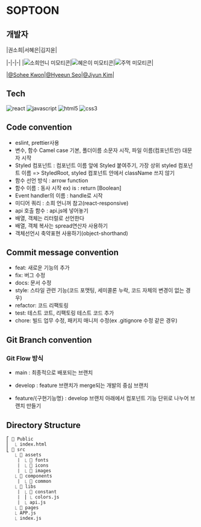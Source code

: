 # SOPTOON

## 개발자
|권소희|서혜은|김지윤|

|-|-|-|
|![소희언니 미모티콘](https://user-images.githubusercontent.com/44703262/142837052-c89f5824-1253-4283-8d62-fda4cb42ad9d.png)|![혜은이 미모티콘](https://user-images.githubusercontent.com/44703262/142837086-e16ad727-b775-4292-8f65-9e5a47a36bea.png)|![주먹 미모티콘](https://user-images.githubusercontent.com/44703262/142837174-d1ad511f-7d87-4248-bd77-e3ce496233bc.png)|

|[@Sohee Kwon](https://github.com/sohee-K)|[@Hyeeun Seo](https://github.com/henization)|[@Jiyun Kim](https://github.com/small-j)|

## Tech
![react](https://img.shields.io/badge/-react-58c3ff?labelColor=white&logo=React)
![javascript](https://img.shields.io/badge/-javascript-ffd700?labelColor=white&logo=JavaScript)
![html5](https://img.shields.io/badge/-html5-fe765a?labelColor=white&logo=HTML5)
![css3](https://img.shields.io/badge/-css3-white?labelColor=blue&logo=CSS3)



## Code convention
- eslint, prettier사용
- 변수, 함수 Camel case 기본, 폴더이름 소문자 시작, 파일 이름(컴포넌트만) 대문자 시작
- Styled 컴포넌트 : 컴포넌트 이름 앞에 Styled 붙여주기, 가장 상위 styled 컴포넌트 이름 => StyledRoot, styled 컴포넌트 안에서 className 쓰지 않기
- 함수 선언 방식 : arrow function
- 함수 이름 : 동사 시작 ex) is : return [Boolean]
- Event handler의 이름 : handle로 시작
- 미디어 쿼리 : 소희 언니꺼 참고(react-responsive)
- api 호출 함수 : api.js에 넣어놓기
- 배열, 객체는 리터럴로 선언한다
- 배열, 객체 복사는 spread연산자 사용하기
- 객체선언시 축약표현 사용하기(object-shorthand)



## Commit message convention
- feat: 새로운 기능의 추가  
- fix: 버그 수정
- docs: 문서 수정
- style: 스타일 관련 기능(코드 포맷팅, 세미콜론 누락, 코드 자체의 변경이 없는 경우)
- refactor: 코드 리팩토링
- test: 테스트 코트, 리팩토링 테스트 코드 추가
- chore: 빌드 업무 수정, 패키지 매니저 수정(ex .gitignore 수정 같은 경우)



## Git Branch convention
### Git Flow 방식

- main : 최종적으로 배포되는 브랜치

- develop : feature 브랜치가 merge되는 개발의 중심 브랜치

- feature/{구현기능명} : develop 브랜치 아래에서 컴포넌트 기능 단위로 나누어 브랜치 만들기



## Directory Structure
```
⎡ 📁 Public
⎜  ⎿ index.html
⎣ 📁 src
   ⎿ 📁 assets
   ⎹  ⎿ 📁 fonts
   ⎹  ⎿ 📁 icons
   ⎹  ⎿ 📁 images
   ⎿ 📁 components
   ⎹  ⎿ 📁 common 
   ⎿ 📁 libs
   ⎹  ⎿ 📁 constant
   ⎹  ⎮ ⎿ colors.js
   ⎹  ⎿ api.js
   ⎿ 📁 pages
   ⎿ APP.js
   ⎿ index.js
```


